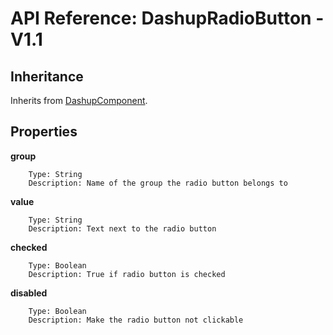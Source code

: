 # API Reference: DashupRadioButton - V1.1

## Inheritance

Inherits from [DashupComponent](dashup-component.md).

## Properties

**group**
    
        Type: String
        Description: Name of the group the radio button belongs to
        
**value** 

        Type: String
        Description: Text next to the radio button
        
**checked**
    
        Type: Boolean
        Description: True if radio button is checked
        
**disabled**

        Type: Boolean
        Description: Make the radio button not clickable